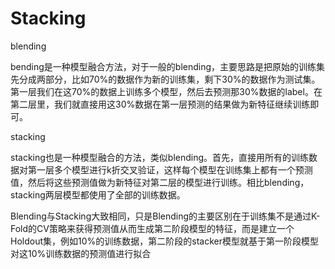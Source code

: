# Stacking
blending

bending是一种模型融合方法，对于一般的blending，主要思路是把原始的训练集先分成两部分，比如70%的数据作为新的训练集，剩下30%的数据作为测试集。第一层我们在这70%的数据上训练多个模型，然后去预测那30%数据的label。在第二层里，我们就直接用这30%数据在第一层预测的结果做为新特征继续训练即可。

stacking

stacking也是一种模型融合的方法，类似blending。首先，直接用所有的训练数据对第一层多个模型进行k折交叉验证，这样每个模型在训练集上都有一个预测值，然后将这些预测值做为新特征对第二层的模型进行训练。相比blending，stacking两层模型都使用了全部的训练数据。

Blending与Stacking大致相同，只是Blending的主要区别在于训练集不是通过K-Fold的CV策略来获得预测值从而生成第二阶段模型的特征，而是建立一个Holdout集，例如10%的训练数据，第二阶段的stacker模型就基于第一阶段模型对这10%训练数据的预测值进行拟合

